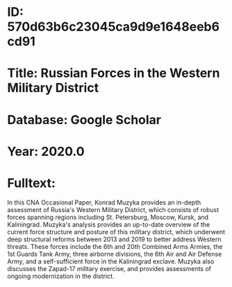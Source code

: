# ID: 570d63b6c23045ca9d9e1648eeb6cd91
# Title: Russian Forces in the Western Military District
# Database: Google Scholar
# Year: 2020.0
# Fulltext:
In this CNA Occasional Paper, Konrad Muzyka provides an in-depth assessment of Russia's Western Military District, which consists of robust forces spanning regions including St. Petersburg, Moscow, Kursk, and Kaliningrad.
Muzyka's analysis provides an up-to-date overview of the current force structure and posture of this military district, which underwent deep structural reforms between 2013 and 2019 to better address Western threats.
These forces include the 6th and 20th Combined Arms Armies, the 1st Guards Tank Army, three airborne divisions, the 6th Air and Air Defense Army, and a self-sufficient force in the Kaliningrad exclave.
Muzyka also discusses the Zapad-17 military exercise, and provides assessments of ongoing modernization in the district.